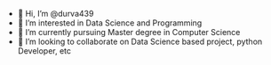 - 👋 Hi, I’m @durva439
- 👀 I’m interested in Data Science and Programming  
- 🌱 I’m currently pursuing Master degree in Computer Science
- 💞️ I’m looking to collaborate on Data Science based project, python Developer, etc


